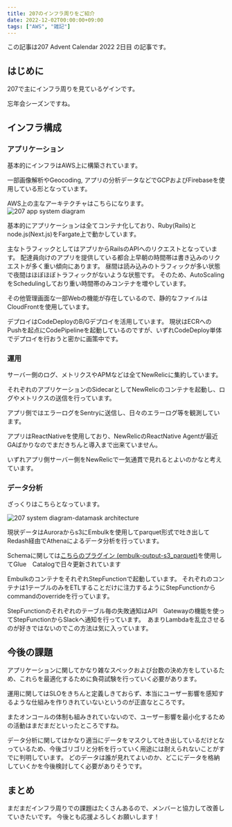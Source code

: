```yaml
---
title: 207のインフラ周りをご紹介
date: 2022-12-02T00:00:00+09:00
tags: ["AWS", "雑記"]
---
```


この記事は207 Advent Calendar 2022 2日目 の記事です。

## はじめに

207で主にインフラ周りを見ているゲインです。

忘年会シーズンですね。

## インフラ構成
### アプリケーション

基本的にインフラはAWS上に構築されています。

一部画像解析やGeocoding, アプリの分析データなどでGCPおよびFirebaseを使用している形となっています。

AWS上の主なアーキテクチャはこちらになります。
![207 app system diagram](/images/207_app_system_diagram.jpg)

基本的にアプリケーションは全てコンテナ化しており、Ruby(Rails)とnode.js(Next.js)をFargate上で動かしています。

主なトラフィックとしてはアプリからRailsのAPIへのリクエストとなっています。
配達員向けのアプリを提供している都合上早朝の時間帯は書き込みのリクエストが多く重い傾向にあります。
昼間は読み込みのトラフィックが多い状態で夜間はほぼほぼトラフィックがないような状態です。
そのため、AutoScalingをSchedulingしており重い時間帯のみコンテナを増やしています。

その他管理画面な一部Webの機能が存在しているので、静的なファイルはCloudFrontを使用しています。

デプロイはCodeDeployのB/Gデプロイを活用しています。
現状はECRへのPushを起点にCodePipelineを起動しているのですが、いずれCodeDeploy単体でデプロイを行おうと密かに画策中です。

### 運用

サーバー側のログ、メトリクスやAPMなどは全てNewRelicに集約しています。

それぞれのアプリケーションのSidecarとしてNewRelicのコンテナを起動し、ログやメトリクスの送信を行っています。

アプリ側ではエラーログをSentryに送信し、日々のエラーログ等を観測しています。

アプリはReactNativeを使用しており、NewRelicのReactNative Agentが最近GAばかりなのでまだきちんと導入まで出来ていません。

いずれアプリ側サーバー側をNewRelicで一気通貫で見れるとよいのかなと考えています。

### データ分析

ざっくりはこちらとなっています。

![207 system diagram-datamask architecture](/images/207_data_mask_system_diagram.jpg)

現状データはAuroraからs3にEmbulkを使用してparquet形式で吐き出してRedash経由でAthenaによるデータ分析を行っています。

Schemaに関しては[こちらのプラグイン (embulk-output-s3_parquet)](embulk-output-s3_parquet)を使用してGlue　Catalogで日々更新されています

EmbulkのコンテナをそれぞれStepFunctionで起動しています。
それぞれのコンテナは1テーブルのみをETLすることだけに注力するようにStepFunctionからcommandのoverrideを行っています。

StepFunctionのそれぞれのテーブル毎の失敗通知はAPI　Gatewayの機能を使ってStepFunctionからSlackへ通知を行っています。　あまりLambdaを乱立させるのが好きではないのでこの方法は気に入っています。

## 今後の課題

アプリケーションに関してかなり雑なスペックおよび台数の決め方をしているため、これらを最適化するために負荷試験を行っていく必要があります。

運用に関してはSLOをきちんと定義しきておらず、本当にユーザー影響を感知するような仕組みを作りきれていないというのが正直なところです。

またオンコールの体制も組みきれていないので、ユーザー影響を最小化するための活動はまだまだといったところですね。

データ分析に関してはかなり適当にデータをマスクして吐き出しているだけとなっているため、今後ゴリゴリと分析を行っていく用途には耐えられないことがすでに判明しています。
どのデータは誰が見れてよいのか、どこにデータを格納していくかを今後検討してく必要がありそうです。

## まとめ

まだまだインフラ周りでの課題はたくさんあるので、メンバーと協力して改善していきたいです。
今後とも応援よろしくお願いします！
